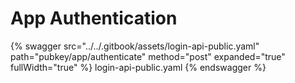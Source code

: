 # App Authentication
{% swagger src="../../.gitbook/assets/login-api-public.yaml" path="pubkey/app/authenticate" method="post" expanded="true" fullWidth="true" %} login-api-public.yaml {% endswagger %}
